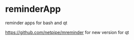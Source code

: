 # reminderApp
reminder apps for bash and qt


https://github.com/netpipe/mreminder for new version for qt
